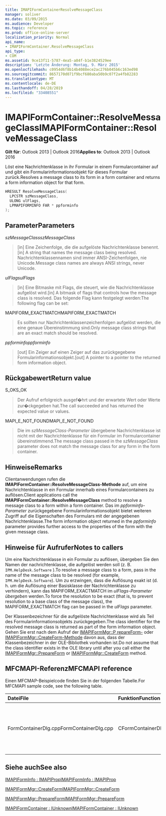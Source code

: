 ```yaml
---
title: IMAPIFormContainerResolveMessageClass
manager: soliver
ms.date: 03/09/2015
ms.audience: Developer
ms.topic: reference
ms.prod: office-online-server
localization_priority: Normal
api_name:
- IMAPIFormContainer.ResolveMessageClass
api_type:
- COM
ms.assetid: 9ce13f11-5787-4ea5-a84f-b1e3824529ee
description: 'Letzte Änderung: Montag, 9. März 2015'
ms.openlocfilehash: c0954d6f8b14b4088ece2ac276b045b6c163ed98
ms.sourcegitcommit: 8657170d071f9bcf680aba50b9c07f2a4fb82283
ms.translationtype: MT
ms.contentlocale: de-DE
ms.lasthandoff: 04/28/2019
ms.locfileid: "33408551"
---
```

# <a name="imapiformcontainerresolvemessageclass"></a><span data-ttu-id="9576b-103">IMAPIFormContainer::ResolveMessageClass</span><span class="sxs-lookup"><span data-stu-id="9576b-103">IMAPIFormContainer::ResolveMessageClass</span></span>

  
  
<span data-ttu-id="9576b-104">**Gilt für**: Outlook 2013 | Outlook 2016</span><span class="sxs-lookup"><span data-stu-id="9576b-104">**Applies to**: Outlook 2013 | Outlook 2016</span></span> 
  
<span data-ttu-id="9576b-105">Löst eine Nachrichtenklasse in ihr Formular in einem Formularcontainer auf und gibt ein Formularinformationsobjekt für dieses Formular zurück.</span><span class="sxs-lookup"><span data-stu-id="9576b-105">Resolves a message class to its form in a form container and returns a form information object for that form.</span></span>
  
```cpp
HRESULT ResolveMessageClass(
  LPCSTR szMessageClass,
  ULONG ulFlags,
  LPMAPIFORMINFO FAR * ppforminfo
);
```

## <a name="parameters"></a><span data-ttu-id="9576b-106">Parameter</span><span class="sxs-lookup"><span data-stu-id="9576b-106">Parameters</span></span>

 <span data-ttu-id="9576b-107">_szMessageClass_</span><span class="sxs-lookup"><span data-stu-id="9576b-107">_szMessageClass_</span></span>
  
> <span data-ttu-id="9576b-108">[in] Eine Zeichenfolge, die die aufgelöste Nachrichtenklasse benennt.</span><span class="sxs-lookup"><span data-stu-id="9576b-108">[in] A string that names the message class being resolved.</span></span> <span data-ttu-id="9576b-109">Nachrichtenklassennamen sind immer ANSI-Zeichenfolgen, nie Unicode.</span><span class="sxs-lookup"><span data-stu-id="9576b-109">Message class names are always ANSI strings, never Unicode.</span></span>
    
 <span data-ttu-id="9576b-110">_ulFlags_</span><span class="sxs-lookup"><span data-stu-id="9576b-110">_ulFlags_</span></span>
  
> <span data-ttu-id="9576b-111">[in] Eine Bitmaske mit Flags, die steuert, wie die Nachrichtenklasse aufgelöst wird.</span><span class="sxs-lookup"><span data-stu-id="9576b-111">[in] A bitmask of flags that controls how the message class is resolved.</span></span> <span data-ttu-id="9576b-112">Das folgende Flag kann festgelegt werden:</span><span class="sxs-lookup"><span data-stu-id="9576b-112">The following flag can be set:</span></span>
    
<span data-ttu-id="9576b-113">MAPIFORM_EXACTMATCH</span><span class="sxs-lookup"><span data-stu-id="9576b-113">MAPIFORM_EXACTMATCH</span></span> 
  
> <span data-ttu-id="9576b-114">Es sollten nur Nachrichtenklassenzeichenfolgen aufgelöst werden, die eine genaue Übereinstimmung sind.</span><span class="sxs-lookup"><span data-stu-id="9576b-114">Only message class strings that are an exact match should be resolved.</span></span>
    
 <span data-ttu-id="9576b-115">_ppforminfo_</span><span class="sxs-lookup"><span data-stu-id="9576b-115">_ppforminfo_</span></span>
  
> <span data-ttu-id="9576b-116">[out] Ein Zeiger auf einen Zeiger auf das zurückgegebene Formularinformationsobjekt.</span><span class="sxs-lookup"><span data-stu-id="9576b-116">[out] A pointer to a pointer to the returned form information object.</span></span>
    
## <a name="return-value"></a><span data-ttu-id="9576b-117">Rückgabewert</span><span class="sxs-lookup"><span data-stu-id="9576b-117">Return value</span></span>

<span data-ttu-id="9576b-118">S_OK</span><span class="sxs-lookup"><span data-stu-id="9576b-118">S_OK</span></span> 
  
> <span data-ttu-id="9576b-119">Der Aufruf erfolgreich ausgef�hrt und der erwartete Wert oder Werte zur�ckgegeben hat.</span><span class="sxs-lookup"><span data-stu-id="9576b-119">The call succeeded and has returned the expected value or values.</span></span>
    
<span data-ttu-id="9576b-120">MAPI_E_NOT_FOUND</span><span class="sxs-lookup"><span data-stu-id="9576b-120">MAPI_E_NOT_FOUND</span></span> 
  
> <span data-ttu-id="9576b-121">Die im  _szMessageClass-Parameter_ übergebene Nachrichtenklasse ist nicht mit der Nachrichtenklasse für ein Formular im Formularcontainer übereinstimmend.</span><span class="sxs-lookup"><span data-stu-id="9576b-121">The message class passed in the  _szMessageClass_ parameter does not match the message class for any form in the form container.</span></span> 
    
## <a name="remarks"></a><span data-ttu-id="9576b-122">Hinweise</span><span class="sxs-lookup"><span data-stu-id="9576b-122">Remarks</span></span>

<span data-ttu-id="9576b-123">Clientanwendungen rufen die **IMAPIFormContainer::ResolveMessageClass-Methode** auf, um eine Nachrichtenklasse in ein Formular innerhalb eines Formularcontainers zu auflösen.</span><span class="sxs-lookup"><span data-stu-id="9576b-123">Client applications call the **IMAPIFormContainer::ResolveMessageClass** method to resolve a message class to a form within a form container.</span></span> <span data-ttu-id="9576b-124">Das im  _ppforminfo-Parameter_ zurückgegebene Formularinformationsobjekt bietet weiteren Zugriff auf die Eigenschaften des Formulars mit der angegebenen Nachrichtenklasse.</span><span class="sxs-lookup"><span data-stu-id="9576b-124">The form information object returned in the  _ppforminfo_ parameter provides further access to the properties of the form with the given message class.</span></span> 
  
## <a name="notes-to-callers"></a><span data-ttu-id="9576b-125">Hinweise für Aufrufer</span><span class="sxs-lookup"><span data-stu-id="9576b-125">Notes to callers</span></span>

<span data-ttu-id="9576b-126">Um eine Nachrichtenklasse in ein Formular zu auflösen, übergeben Sie den Namen der nachrichtenklasse, die aufgelöst werden soll (z. B.  `IPM.HelpDesk.Software` ).</span><span class="sxs-lookup"><span data-stu-id="9576b-126">To resolve a message class to a form, pass in the name of the message class to be resolved (for example,  `IPM.HelpDesk.Software`).</span></span> <span data-ttu-id="9576b-127">Um zu erzwingen, dass die Auflösung exakt ist (d. h. um die Auflösung einer Basisklasse der Nachrichtenklasse zu verhindern), kann das MAPIFORM_EXACTMATCH im  _ulFlags-Parameter übergeben_ werden.</span><span class="sxs-lookup"><span data-stu-id="9576b-127">To force the resolution to be exact (that is, to prevent resolution to a base class of the message class), the MAPIFORM_EXACTMATCH flag can be passed in the  _ulFlags_ parameter.</span></span> 
  
<span data-ttu-id="9576b-128">Der Klassenbezeichner für die aufgelöste Nachrichtenklasse wird als Teil des Formularinformationsobjekts zurückgegeben.</span><span class="sxs-lookup"><span data-stu-id="9576b-128">The class identifier for the resolved message class is returned as part of the form information object.</span></span> <span data-ttu-id="9576b-129">Gehen Sie erst nach dem Aufruf der [IMAPIFormMgr::P repareForm-](imapiformmgr-prepareform.md) oder [IMAPIFormMgr::CreateForm-Methode](imapiformmgr-createform.md) davon aus, dass der Klassenbezeichner in der OLE-Bibliothek vorhanden ist.</span><span class="sxs-lookup"><span data-stu-id="9576b-129">Do not assume that the class identifier exists in the OLE library until after you call either the [IMAPIFormMgr::PrepareForm](imapiformmgr-prepareform.md) or [IMAPIFormMgr::CreateForm](imapiformmgr-createform.md) method.</span></span> 
  
## <a name="mfcmapi-reference"></a><span data-ttu-id="9576b-130">MFCMAPI-Referenz</span><span class="sxs-lookup"><span data-stu-id="9576b-130">MFCMAPI reference</span></span>

<span data-ttu-id="9576b-131">Einen MFCMAP-Beispielcode finden Sie in der folgenden Tabelle.</span><span class="sxs-lookup"><span data-stu-id="9576b-131">For MFCMAPI sample code, see the following table.</span></span>
  
|<span data-ttu-id="9576b-132">**Datei**</span><span class="sxs-lookup"><span data-stu-id="9576b-132">**File**</span></span>|<span data-ttu-id="9576b-133">**Funktion**</span><span class="sxs-lookup"><span data-stu-id="9576b-133">**Function**</span></span>|<span data-ttu-id="9576b-134">**Comment**</span><span class="sxs-lookup"><span data-stu-id="9576b-134">**Comment**</span></span>|
|:-----|:-----|:-----|
|<span data-ttu-id="9576b-135">FormContainerDlg.cpp</span><span class="sxs-lookup"><span data-stu-id="9576b-135">FormContainerDlg.cpp</span></span>  <br/> |<span data-ttu-id="9576b-136">CFormContainerDlg::OnResolveMessageClass</span><span class="sxs-lookup"><span data-stu-id="9576b-136">CFormContainerDlg::OnResolveMessageClass</span></span>  <br/> |<span data-ttu-id="9576b-137">MFCMAPI verwendet die **IMAPIFormContainer::ResolveMessageClass-Methode,** um ein Formular zu finden, das einer Nachrichtenklasse zugeordnet ist.</span><span class="sxs-lookup"><span data-stu-id="9576b-137">MFCMAPI uses the **IMAPIFormContainer::ResolveMessageClass** method to locate a form that is associated with a message class.</span></span>  <br/> |
   
## <a name="see-also"></a><span data-ttu-id="9576b-138">Siehe auch</span><span class="sxs-lookup"><span data-stu-id="9576b-138">See also</span></span>



[<span data-ttu-id="9576b-139">IMAPIFormInfo : IMAPIProp</span><span class="sxs-lookup"><span data-stu-id="9576b-139">IMAPIFormInfo : IMAPIProp</span></span>](imapiforminfoimapiprop.md)
  
[<span data-ttu-id="9576b-140">IMAPIFormMgr::CreateForm</span><span class="sxs-lookup"><span data-stu-id="9576b-140">IMAPIFormMgr::CreateForm</span></span>](imapiformmgr-createform.md)
  
[<span data-ttu-id="9576b-141">IMAPIFormMgr::PrepareForm</span><span class="sxs-lookup"><span data-stu-id="9576b-141">IMAPIFormMgr::PrepareForm</span></span>](imapiformmgr-prepareform.md)
  
[<span data-ttu-id="9576b-142">IMAPIFormContainer : IUnknown</span><span class="sxs-lookup"><span data-stu-id="9576b-142">IMAPIFormContainer : IUnknown</span></span>](imapiformcontaineriunknown.md)

